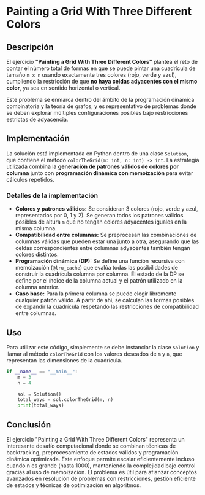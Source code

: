 # Painting a Grid With Three Different Colors

## Descripción

El ejercicio **"Painting a Grid With Three Different Colors"** plantea el reto de contar el número total de formas en que se puede pintar una cuadrícula de tamaño `m x n` usando exactamente tres colores (rojo, verde y azul), cumpliendo la restricción de que **no haya celdas adyacentes con el mismo color**, ya sea en sentido horizontal o vertical.

Este problema se enmarca dentro del ámbito de la programación dinámica combinatoria y la teoría de grafos, y es representativo de problemas donde se deben explorar múltiples configuraciones posibles bajo restricciones estrictas de adyacencia.

## Implementación

La solución está implementada en Python dentro de una clase `Solution`, que contiene el método `colorTheGrid(m: int, n: int) -> int`. La estrategia utilizada combina la **generación de patrones válidos de colores por columna** junto con **programación dinámica con memoización** para evitar cálculos repetidos.

### Detalles de la implementación

- **Colores y patrones válidos:** Se consideran 3 colores (rojo, verde y azul, representados por 0, 1 y 2). Se generan todos los patrones válidos posibles de altura `m` que no tengan colores adyacentes iguales en la misma columna.
- **Compatibilidad entre columnas:** Se preprocesan las combinaciones de columnas válidas que pueden estar una junto a otra, asegurando que las celdas correspondientes entre columnas adyacentes también tengan colores distintos.
- **Programación dinámica (DP):** Se define una función recursiva con memoización (`@lru_cache`) que evalúa todas las posibilidades de construir la cuadrícula columna por columna. El estado de la DP se define por el índice de la columna actual y el patrón utilizado en la columna anterior.
- **Caso base:** Para la primera columna se puede elegir libremente cualquier patrón válido. A partir de ahí, se calculan las formas posibles de expandir la cuadrícula respetando las restricciones de compatibilidad entre columnas.

## Uso

Para utilizar este código, simplemente se debe instanciar la clase `Solution` y llamar al método `colorTheGrid` con los valores deseados de `m` y `n`, que representan las dimensiones de la cuadrícula.

```python
if __name__ == "__main__":
    m = 3
    n = 4

    sol = Solution()
    total_ways = sol.colorTheGrid(m, n)
    print(total_ways)
```

## Conclusión

El ejercicio "Painting a Grid With Three Different Colors" representa un interesante desafío computacional donde se combinan técnicas de backtracking, preprocesamiento de estados válidos y programación dinámica optimizada. Este enfoque permite escalar eficientemente incluso cuando n es grande (hasta 1000), manteniendo la complejidad bajo control gracias al uso de memoización. El problema es útil para afianzar conceptos avanzados en resolución de problemas con restricciones, gestión eficiente de estados y técnicas de optimización en algoritmos.
